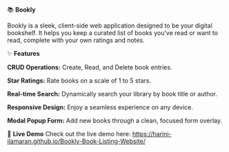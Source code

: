 📚 **Bookly**

Bookly is a sleek, client-side web application designed to be your digital bookshelf. It helps you keep a curated list of books you've read or want to read, complete with your own ratings and notes.

✨ **Features**

**CRUD Operations:** Create, Read, and Delete book entries.

**Star Ratings:** Rate books on a scale of 1 to 5 stars.

**Real-time Search:** Dynamically search your library by book title or author.

**Responsive Design:** Enjoy a seamless experience on any device.

**Modal Popup Form:** Add new books through a clean, focused form overlay.

🚀 **Live Demo**
Check out the live demo here: https://harini-ilamaran.github.io/Bookly-Book-Listing-Website/
